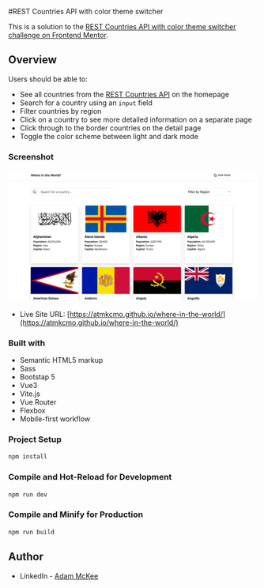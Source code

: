 #REST Countries API with color theme switcher

This is a solution to the [REST Countries API with color theme switcher challenge on Frontend Mentor](https://www.frontendmentor.io/challenges/rest-countries-api-with-color-theme-switcher-5cacc469fec04111f7b848ca). 

## Overview


Users should be able to:

- See all countries from the [REST Countries API](https://restcountries.com) on the homepage
- Search for a country using an `input` field
- Filter countries by region
- Click on a country to see more detailed information on a separate page
- Click through to the border countries on the detail page
- Toggle the color scheme between light and dark mode

### Screenshot

![](./src/screenshot.png)

- Live Site URL: [https://atmkcmo.github.io/where-in-the-world/](https://atmkcmo.github.io/where-in-the-world/)


### Built with

- Semantic HTML5 markup
- Sass
- Bootstap 5
- Vue3
- Vite.js
- Vue Router
- Flexbox
- Mobile-first workflow



### Project Setup

```sh
npm install
```

### Compile and Hot-Reload for Development

```sh
npm run dev
```

### Compile and Minify for Production

```sh
npm run build
```



## Author

- LinkedIn - [Adam McKee](https://www.linkedin.com/in/admckee/)